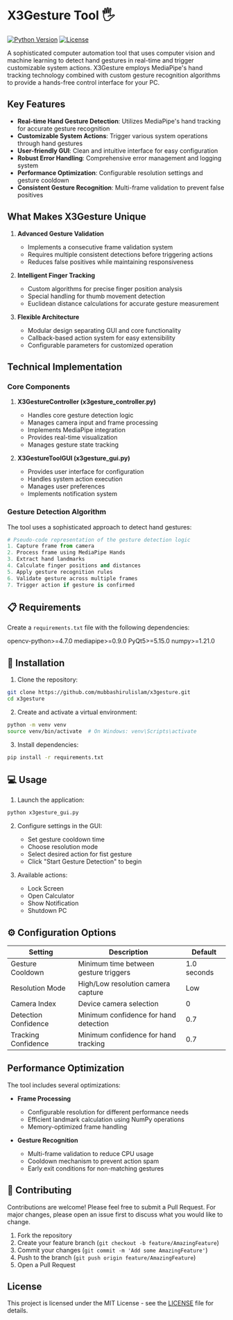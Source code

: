# X3Gesture Tool 🖐

[![Python Version](https://img.shields.io/badge/python-3.8%2B-blue.svg)](https://www.python.org/downloads/)
[![License](https://img.shields.io/badge/license-MIT-green.svg)](LICENSE)

A sophisticated computer automation tool that uses computer vision and machine learning to detect hand gestures in real-time and trigger customizable system actions. X3Gesture employs MediaPipe's hand tracking technology combined with custom gesture recognition algorithms to provide a hands-free control interface for your PC.

## Key Features

- **Real-time Hand Gesture Detection**: Utilizes MediaPipe's hand tracking for accurate gesture recognition
- **Customizable System Actions**: Trigger various system operations through hand gestures
- **User-friendly GUI**: Clean and intuitive interface for easy configuration
- **Robust Error Handling**: Comprehensive error management and logging system
- **Performance Optimization**: Configurable resolution settings and gesture cooldown
- **Consistent Gesture Recognition**: Multi-frame validation to prevent false positives

##  What Makes X3Gesture Unique

1. **Advanced Gesture Validation**
   - Implements a consecutive frame validation system
   - Requires multiple consistent detections before triggering actions
   - Reduces false positives while maintaining responsiveness

2. **Intelligent Finger Tracking**
   - Custom algorithms for precise finger position analysis
   - Special handling for thumb movement detection
   - Euclidean distance calculations for accurate gesture measurement

3. **Flexible Architecture**
   - Modular design separating GUI and core functionality
   - Callback-based action system for easy extensibility
   - Configurable parameters for customized operation

##  Technical Implementation

### Core Components

1. **X3GestureController (x3gesture_controller.py)**
   - Handles core gesture detection logic
   - Manages camera input and frame processing
   - Implements MediaPipe integration
   - Provides real-time visualization
   - Manages gesture state tracking

2. **X3GestureToolGUI (x3gesture_gui.py)**
   - Provides user interface for configuration
   - Handles system action execution
   - Manages user preferences
   - Implements notification system

### Gesture Detection Algorithm

The tool uses a sophisticated approach to detect hand gestures:

```python
# Pseudo-code representation of the gesture detection logic
1. Capture frame from camera
2. Process frame using MediaPipe Hands
3. Extract hand landmarks
4. Calculate finger positions and distances
5. Apply gesture recognition rules
6. Validate gesture across multiple frames
7. Trigger action if gesture is confirmed
```

## 📋 Requirements

Create a `requirements.txt` file with the following dependencies:

<antArtifact identifier="requirements-txt" type="application/vnd.ant.code" language="text" title="requirements.txt">
opencv-python>=4.7.0
mediapipe>=0.9.0
PyQt5>=5.15.0
numpy>=1.21.0


## 🔧 Installation

1. Clone the repository:
```bash
git clone https://github.com/mubbashirulislam/x3gesture.git
cd x3gesture
```

2. Create and activate a virtual environment:
```bash
python -m venv venv
source venv/bin/activate  # On Windows: venv\Scripts\activate
```

3. Install dependencies:
```bash
pip install -r requirements.txt
```

## 💻 Usage

1. Launch the application:
```bash
python x3gesture_gui.py
```

2. Configure settings in the GUI:
   - Set gesture cooldown time
   - Choose resolution mode
   - Select desired action for fist gesture
   - Click "Start Gesture Detection" to begin

3. Available actions:
   - Lock Screen
   - Open Calculator
   - Show Notification
   - Shutdown PC

## ⚙️ Configuration Options

| Setting | Description | Default |
|---------|-------------|---------|
| Gesture Cooldown | Minimum time between gesture triggers | 1.0 seconds |
| Resolution Mode | High/Low resolution camera capture | Low |
| Camera Index | Device camera selection | 0 |
| Detection Confidence | Minimum confidence for hand detection | 0.7 |
| Tracking Confidence | Minimum confidence for hand tracking | 0.7 |

##  Performance Optimization

The tool includes several optimizations:

- **Frame Processing**
  - Configurable resolution for different performance needs
  - Efficient landmark calculation using NumPy operations
  - Memory-optimized frame handling

- **Gesture Recognition**
  - Multi-frame validation to reduce CPU usage
  - Cooldown mechanism to prevent action spam
  - Early exit conditions for non-matching gestures

## 🤝 Contributing

Contributions are welcome! Please feel free to submit a Pull Request. For major changes, please open an issue first to discuss what you would like to change.

1. Fork the repository
2. Create your feature branch (`git checkout -b feature/AmazingFeature`)
3. Commit your changes (`git commit -m 'Add some AmazingFeature'`)
4. Push to the branch (`git push origin feature/AmazingFeature`)
5. Open a Pull Request

##  License

This project is licensed under the MIT License - see the [LICENSE](LICENSE) file for details.

